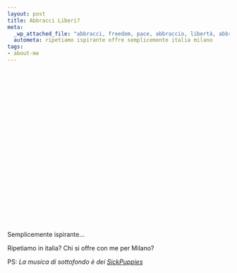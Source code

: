 ```yaml
--- 
layout: post
title: Abbracci Liberi?
meta: 
  _wp_attached_file: "abbracci, freedom, pace, abbraccio, libertà, abbracci a milano, amore"
  autometa: ripetiamo ispirante offre semplicemente italia milano
tags: 
- about-me
---
```

<object width="425" height="350"><param name="movie" value="http://www.youtube.com/v/vr3x_RRJdd4"></param><param name="wmode" value="transparent"></param><embed src="http://www.youtube.com/v/vr3x_RRJdd4" type="application/x-shockwave-flash" wmode="transparent" width="425" height="350"></embed></object> 


Semplicemente ispirante...  

Ripetiamo in italia? Chi si offre con me per Milano? 


PS: *La musica di sottofondo è dei [SickPuppies](http://sickpuppies.net/)* 
